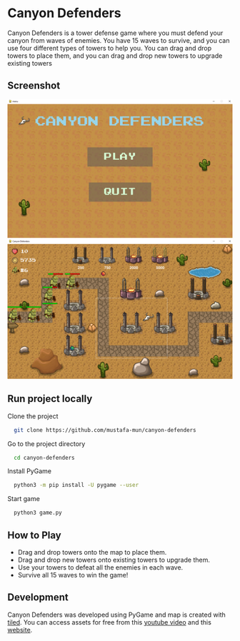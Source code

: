 # Canyon Defenders
Canyon Defenders is a tower defense game where you must defend your canyon from waves of enemies. You have 15 waves to survive, and you can use four different types of towers to help you. You can drag and drop towers to place them, and you can drag and drop new towers to upgrade existing towers

## Screenshot
![](screenshots/main-menu.png)
![](screenshots/ingame.png)

## Run project locally

Clone the project

```bash
  git clone https://github.com/mustafa-mun/canyon-defenders
```

Go to the project directory

```bash
  cd canyon-defenders
```

Install PyGame

```bash
  python3 -m pip install -U pygame --user
```

Start game

```bash
  python3 game.py
```

## How to Play

- Drag and drop towers onto the map to place them.
- Drag and drop new towers onto existing towers to upgrade them.
- Use your towers to defeat all the enemies in each wave.
-  Survive all 15 waves to win the game!

##  Development

Canyon Defenders was developed using PyGame and map is created with [tiled](https://www.mapeditor.org/). You can access assets for free from this [youtube video](https://www.youtube.com/watch?v=C4_iRLlPNFc) and this [website](https://craftpix.net/).
